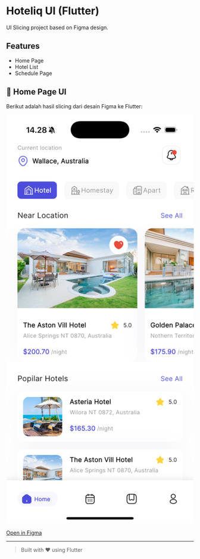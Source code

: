 # Hoteliq UI (Flutter)

UI Slicing project based on Figma design.

## Features
- Home Page
- Hotel List
- Schedule Page

## 📱 Home Page UI

Berikut adalah hasil slicing dari desain Figma ke Flutter:

<img src="home_ui.png" alt="Home UI" width="600" style="max-width: 100%;">

[Open in Figma](https://www.figma.com/community/file/1169928945460966636/hoteliq-booking-hotel-app-design)

---

> Built with ❤️ using Flutter
